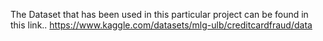 The Dataset that has been used in this particular project can be found in this link..
https://www.kaggle.com/datasets/mlg-ulb/creditcardfraud/data
